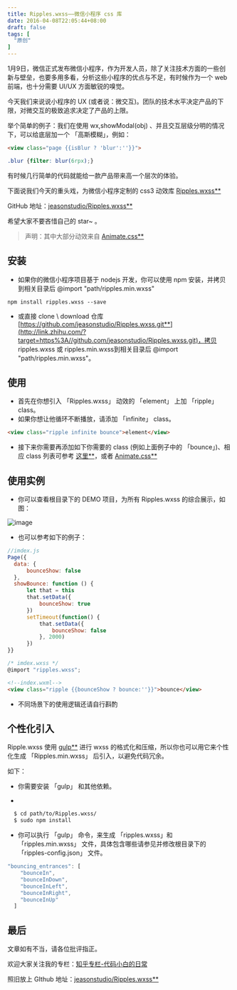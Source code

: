 ```yaml
---
title: Ripples.wxss——微信小程序 css 库
date: 2016-04-08T22:05:44+08:00
draft: false
tags: [
  "原创"
]
---
```


1月9日，微信正式发布微信小程序，作为开发人员，除了关注技术方面的一些创新与壁垒，也要多用多看，分析这些小程序的优点与不足，有时候作为一个 web 前端，也十分需要 UI/UX 方面敏锐的嗅觉。

<!--more-->

今天我们来说说小程序的 UX (或者说：微交互)。团队的技术水平决定产品的下限，对微交互的极致追求决定了产品的上限。

举个简单的例子：我们在使用 wx,showModal(obj) 、并且交互层级分明的情况下，可以给底层加一个 「高斯模糊」，例如：

```html
<view class="page {{isBlur ? 'blur':''}}">
```

```css
.blur {filter: blur(6rpx);}
```

有时候几行简单的代码就能给一款产品带来高一个层次的体验。

下面说我们今天的重头戏，为微信小程序定制的 css3 动效库 [Ripples.wxss**](http://link.zhihu.com/?target=https%3A//github.com/jeasonstudio/Ripples.wxss.git)

GitHub 地址：[jeasonstudio/Ripples.wxss**](http://link.zhihu.com/?target=https%3A//github.com/jeasonstudio/Ripples.wxss.git)

希望大家不要吝惜自己的 star~ 。

> 声明：其中大部分动效来自 [Animate.css**](http://link.zhihu.com/?target=https%3A//github.com/daneden/animate.css.git)

## 安装

- 如果你的微信小程序项目基于 nodejs 开发，你可以使用 npm 安装，并拷贝到相关目录后 @import "path/ripples.min.wxss"

```
npm install ripples.wxss --save

```

- 或直接 clone \ download 仓库 [https://github.com/jeasonstudio/Ripples.wxss.git**](http://link.zhihu.com/?target=https%3A//github.com/jeasonstudio/Ripples.wxss.git)，拷贝 ripples.wxss 或 ripples.min.wxss到相关目录后 @import "path/ripples.min.wxss"。

## 使用

- 首先在你想引入 「Ripples.wxss」 动效的 「element」 上加 「ripple」 class。
- 如果你想让他循环不断播放，请添加 「infinite」 class。

```html
<view class="ripple infinite bounce">element</view>
```

- 接下来你需要再添加如下你需要的 class (例如上面例子中的 「bounce」)、相应 class 列表可参考 [这里**](http://link.zhihu.com/?target=https%3A//github.com/jeasonstudio/Ripples.wxss)，或者 [Animate.css**](http://link.zhihu.com/?target=http%3A//daneden.github.io/animate.css)

## 使用实例

- 你可以查看根目录下的 DEMO 项目，为所有 Ripples.wxss 的综合展示，如图：

![image](https://user-images.githubusercontent.com/17971291/31923067-4ff04ce8-b83e-11e7-8e03-a38b163f1217.png)

- 也可以参考如下的例子：

```js
//imdex.js
Page({
  data: {
      bounceShow: false
  },
  showBounce: function () {
      let that = this
      that.setData({
          bounceShow: true
      })
      setTimeout(function() {
          that.setData({
              bounceShow: false
          }, 2000)
      })
}}

```

```js
/* imdex.wxss */
@import "ripples.wxss";
```

```html
<!--index.wxml-->
<view class="ripple {{bounceShow ? bounce:''}}">bounce</view>

```

- 不同场景下的使用逻辑还请自行斟酌

## 个性化引入

Ripple.wxss 使用 [gulp**](http://link.zhihu.com/?target=http%3A//gulpjs.com/) 进行 wxss 的格式化和压缩，所以你也可以用它来个性化生成 「Ripples.min.wxss」 后引入，以避免代码冗余。

如下：

- 你需要安装 「gulp」 和其他依赖。

-
```bash
  $ cd path/to/Ripples.wxss/
  $ sudo npm install
```

- 你可以执行 「gulp」 命令，来生成 「ripples.wxss」和 「ripples.min.wxss」 文件，具体包含哪些请参见并修改根目录下的 「ripples-config.json」 文件。

```js
"bouncing_entrances": [
    "bounceIn",
    "bounceInDown",
    "bounceInLeft",
    "bounceInRight",
    "bounceInUp"
  ]

```

## 最后

文章如有不当，请各位批评指正。

欢迎大家关注我的专栏：[知乎专栏-代码小白的日常](https://zhuanlan.zhihu.com/Jeason)

照旧放上 GIthub 地址：[jeasonstudio/Ripples.wxss**](http://link.zhihu.com/?target=https%3A//github.com/jeasonstudio/Ripples.wxss)
